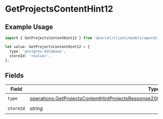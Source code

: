 # GetProjectsContentHint12

## Example Usage

```typescript
import { GetProjectsContentHint12 } from '@vercel/client/models/operations';

let value: GetProjectsContentHint12 = {
  type: 'postgres-database',
  storeId: '<value>',
};
```

## Fields

| Field     | Type                                                                                                                                                                                                                 | Required           | Description |
| --------- | -------------------------------------------------------------------------------------------------------------------------------------------------------------------------------------------------------------------- | ------------------ | ----------- |
| `type`    | [operations.GetProjectsContentHintProjectsResponse200ApplicationJSONResponseBodyProjectsEnv12Type](../../models/operations/getprojectscontenthintprojectsresponse200applicationjsonresponsebodyprojectsenv12type.md) | :heavy_check_mark: | N/A         |
| `storeId` | _string_                                                                                                                                                                                                             | :heavy_check_mark: | N/A         |
